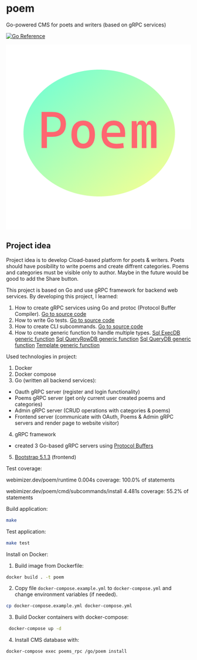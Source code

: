 # poem
Go-powered CMS for poets and writers (based on gRPC services)

[![Go Reference](https://pkg.go.dev/badge/webimizer.dev/poem.svg)](https://pkg.go.dev/webimizer.dev/poem)

![Poem](cmd/subcommands/adminfrontend/assets/img/poem_logo.png "Poem")
## Project idea
Project idea is to develop Cload-based platform for poets & writers. Poets should have posibility to write poems and create diffrent categories. Poems and categories must be visible only to author. Maybe in the future would be good to add the Share button. 

This project is based on Go and use gRPC framework for backend web services. 
By developing this project, I learned:
1. How to create gRPC services using Go and protoc (Protocol Buffer Compiler). [Go to source code](https://github.com/vaclovas2020/poem/blob/main/poems/poems.proto)
2. How to write Go tests. [Go to source code](https://github.com/vaclovas2020/poem/blob/main/poem_test.go)
3. How to create CLI subcommands. [Go to source code](https://github.com/vaclovas2020/poem/blob/main/cmd/subcommands/subcommands.go)
4. How to create generic function to handle multiple types. [Sql ExecDB generic function](https://github.com/vaclovas2020/poem/blob/main/runtime/db_exec.go) [Sql QueryRowDB generic function](https://github.com/vaclovas2020/poem/blob/main/runtime/db_query_row.go) [Sql QueryDB generic function](https://github.com/vaclovas2020/poem/blob/main/runtime/db_query.go) [Template generic function](https://github.com/vaclovas2020/poem/blob/main/runtime/generic_template.go)

Used technologies in project:
1. Docker
2. Docker compose
3. Go (written all backend services):
- Oauth gRPC server (register and login functionality)
- Poems gRPC server (get only current user created poems and categories)
- Admin gRPC server  (CRUD operations with categories & poems)
- Frontend server (communicate with OAuth, Poems & Admin gRPC servers and render page to website visitor)
4. gRPC framework
- created 3 Go-based gRPC servers using [Protocol Buffers](https://developers.google.com/protocol-buffers/docs/gotutorial)
5. [Bootstrap 5.1.3](https://getbootstrap.com/docs/5.1/getting-started/introduction/) (frontend)

Test coverage:

webimizer.dev/poem/runtime	0.004s	coverage: 100.0% of statements

webimizer.dev/poem/cmd/subcommands/install	4.481s	coverage: 55.2% of statements

Build application:
```sh
make
```

Test application:
```sh
make test
```

Install on Docker:
1. Build image from Dockerfile:
```sh
docker build . -t poem
```
2. Copy file ```docker-compose.example.yml``` to ```docker-compose.yml``` and change environment variables (if needed).

```sh
cp docker-compose.example.yml docker-compose.yml
```

3. Build Docker containers with docker-compose:
```sh
 docker-compose up -d
```
4. Install CMS database with:
```sh
docker-compose exec poems_rpc /go/poem install
```